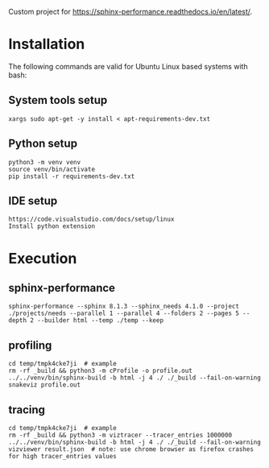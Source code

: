 Custom project for https://sphinx-performance.readthedocs.io/en/latest/.

# Installation

The following commands are valid for Ubuntu Linux based systems with bash:

## System tools setup

    xargs sudo apt-get -y install < apt-requirements-dev.txt

## Python setup

    python3 -m venv venv
    source venv/bin/activate
    pip install -r requirements-dev.txt

## IDE setup

    https://code.visualstudio.com/docs/setup/linux
    Install python extension

# Execution

## sphinx-performance

    sphinx-performance --sphinx 8.1.3 --sphinx_needs 4.1.0 --project ./projects/needs --parallel 1 --parallel 4 --folders 2 --pages 5 --depth 2 --builder html --temp ./temp --keep

## profiling

    cd temp/tmpk4cke7ji  # example
    rm -rf _build && python3 -m cProfile -o profile.out ../../venv/bin/sphinx-build -b html -j 4 ./ ./_build --fail-on-warning
    snakeviz profile.out

## tracing

    cd temp/tmpk4cke7ji  # example
    rm -rf _build && python3 -m viztracer --tracer_entries 1000000 ../../venv/bin/sphinx-build -b html -j 4 ./ ./_build --fail-on-warning
    vizviewer result.json  # note: use chrome browser as firefox crashes for high tracer_entries values
